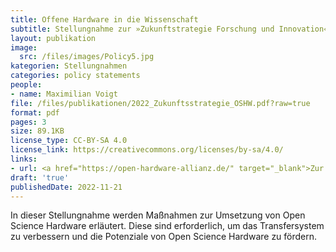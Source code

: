 ```yaml
---
title: Offene Hardware in die Wissenschaft
subtitle: Stellungnahme zur »Zukunftstrategie Forschung und Innovation«
layout: publikation
image:
  src: /files/images/Policy5.jpg
kategorien: Stellungnahmen
categories: policy statements
people:
- name: Maximilian Voigt
file: /files/publikationen/2022_Zukunftsstrategie_OSHW.pdf?raw=true
format: pdf
pages: 3
size: 89.1KB
license_type: CC-BY-SA 4.0
license_link: https://creativecommons.org/licenses/by-sa/4.0/
links:
- url: <a href="https://open-hardware-allianz.de/" target="_blank">Zur Website der Open Hardware Allianz</a>
draft: 'true'
publishedDate: 2022-11-21
---
```


In dieser Stellungnahme werden Maßnahmen zur Umsetzung von Open Science Hardware erläutert. Diese sind erforderlich, um das Transfersystem zu verbessern und die Potenziale von Open Science Hardware zu fördern.